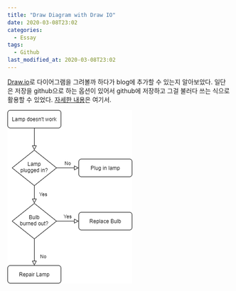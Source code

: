 ```yaml
---
title: "Draw Diagram with Draw IO"
date: 2020-03-08T23:02
categories:
  - Essay
tags:
  - Github
last_modified_at: 2020-03-08T23:02
---
```


[Draw.io](https://www.draw.io/)로 다이어그램을 그려볼까 하다가 blog에 추가할 수 있는지 알아보았다.
일단은 저장을 github으로 하는 옵션이 있어서 github에 저장하고 그걸 불러다 쓰는 식으로 활용할 수 있었다.
[자세한 내용](https://github.com/jgraph/drawio/wiki/Embed-Diagrams)은 여기서.

![이미지](/assets/sample.png)